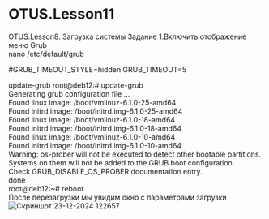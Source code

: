 # OTUS.Lesson11
OTUS.Lesson8. Загрузка системы
Задание 1.Включить отображение меню Grub    
nano /etc/default/grub

#GRUB_TIMEOUT_STYLE=hidden
GRUB_TIMEOUT=5

update-grub
root@deb12:# update-grub  
Generating grub configuration file ...  
Found linux image: /boot/vmlinuz-6.1.0-25-amd64  
Found initrd image: /boot/initrd.img-6.1.0-25-amd64  
Found linux image: /boot/vmlinuz-6.1.0-18-amd64  
Found initrd image: /boot/initrd.img-6.1.0-18-amd64  
Found linux image: /boot/vmlinuz-6.1.0-10-amd64  
Found initrd image: /boot/initrd.img-6.1.0-10-amd64  
Warning: os-prober will not be executed to detect other bootable partitions.  
Systems on them will not be added to the GRUB boot configuration.  
Check GRUB_DISABLE_OS_PROBER documentation entry.  
done  
root@deb12:~# reboot  
После перезагрузки мы увидим окно с параметрами загрузки  
![Скриншот 23-12-2024 122657](https://github.com/user-attachments/assets/9606e640-4409-4047-b3d6-97f1bbff8eb7)  



